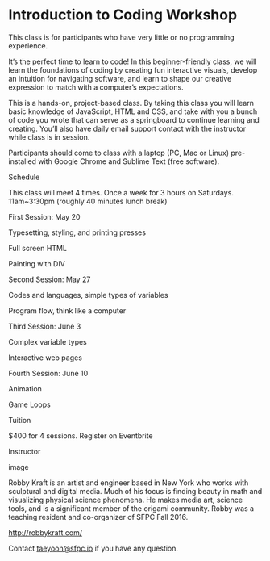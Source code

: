 # Introduction to Coding Workshop
 
 
 This class is for participants who have very little or no programming experience.

It’s the perfect time to learn to code! In this beginner-friendly class, we will learn the foundations of coding by creating fun interactive visuals, develop an intuition for navigating software, and learn to shape our creative expression to match with a computer’s expectations.

This is a hands-on, project-based class. By taking this class you will learn basic knowledge of JavaScript, HTML and CSS, and take with you a bunch of code you wrote that can serve as a springboard to continue learning and creating. You’ll also have daily email support contact with the instructor while class is in session.

Participants should come to class with a laptop (PC, Mac or Linux) pre-installed with Google Chrome and Sublime Text (free software).

Schedule

This class will meet 4 times. Once a week for 3 hours on Saturdays. 11am~3:30pm (roughly 40 minutes lunch break)

First Session: May 20

Typesetting, styling, and printing presses

Full screen HTML

Painting with DIV

Second Session: May 27

Codes and languages, simple types of variables

Program flow, think like a computer

Third Session: June 3

Complex variable types

Interactive web pages

Fourth Session: June 10

Animation

Game Loops 

Tuition 

$400 for 4 sessions. 
Register on Eventbrite 

Instructor 

image

Robby Kraft is an artist and engineer based in New York who works with sculptural and digital media. Much of his focus is finding beauty in math and visualizing physical science phenomena. He makes media art, science tools, and is a significant member of the origami community. Robby was a teaching resident and co-organizer of SFPC Fall 2016.

http://robbykraft.com/ 

Contact taeyoon@sfpc.io if you have any question. 